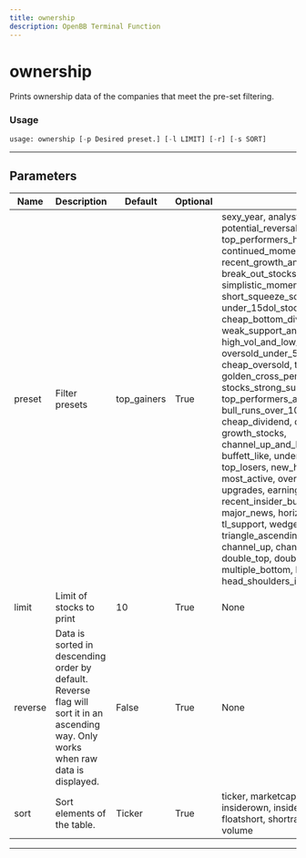 ```yaml
---
title: ownership
description: OpenBB Terminal Function
---
```


# ownership

Prints ownership data of the companies that meet the pre-set filtering.

### Usage

```python
usage: ownership [-p Desired preset.] [-l LIMIT] [-r] [-s SORT]
```

---

## Parameters

| Name | Description | Default | Optional | Choices |
| ---- | ----------- | ------- | -------- | ------- |
| preset | Filter presets | top_gainers | True | sexy_year, analyst_strong_buy, 5pct_above_low, potential_reversals, oversold_under_3dol, top_performers_healthcare, heavy_inst_ins, continued_momentum_scan, recent_growth_and_support, oversold, break_out_stocks, news_scanner, simplistic_momentum_scanner_under_7dol, short_squeeze_scan, value_stocks, under_15dol_stocks, template, cheap_bottom_dividend, weak_support_and_top_performers, high_vol_and_low_debt, golden_cross, oversold_under_5dol, unusual_volume, cheap_oversold, top_performers_tech, golden_cross_penny, stocks_strong_support_levels, top_performers_all, rosenwald_gtfo, rosenwald, bull_runs_over_10pct, modified_dreman, cheap_dividend, death_cross, modified_neff, growth_stocks, channel_up_and_low_debt_and_sma_50and200, buffett_like, undervalue, top_gainers, top_losers, new_high, new_low, most_volatile, most_active, overbought, downgrades, upgrades, earnings_before, earnings_after, recent_insider_buying, recent_insider_selling, major_news, horizontal_sr, tl_resistance, tl_support, wedge_up, wedge_down, wedge, triangle_ascending, triangle_descending, channel_up, channel_down, channel, double_top, double_bottom, multiple_top, multiple_bottom, head_shoulders, head_shoulders_inverse |
| limit | Limit of stocks to print | 10 | True | None |
| reverse | Data is sorted in descending order by default. Reverse flag will sort it in an ascending way. Only works when raw data is displayed. | False | True | None |
| sort | Sort elements of the table. | Ticker | True | ticker, marketcap, outstanding, float, insiderown, insidertrans, instown, insttrans, floatshort, shortratio, avgvolume, price, change, volume |
---

